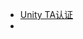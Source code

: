 - [Unity TA认证](https://unity.com/products/unity-certifications/expert-technical-artist-shading-effects)
- 
